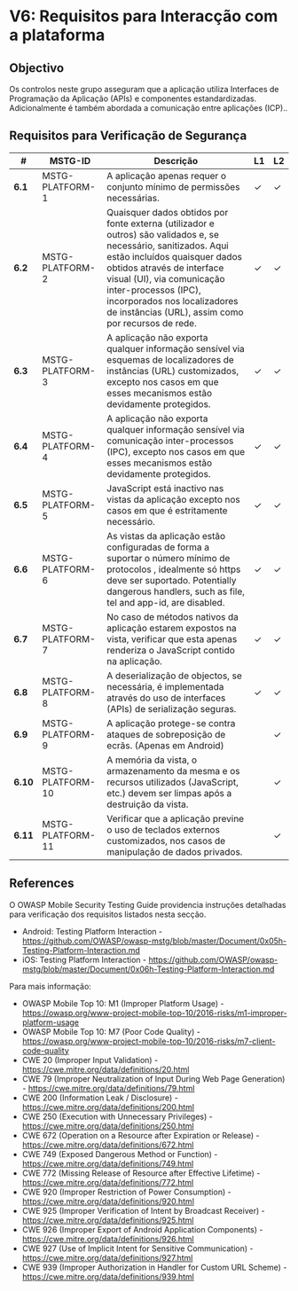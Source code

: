 # V6: Requisitos para Interacção com a plataforma

## Objectivo

Os controlos neste grupo asseguram que a aplicação utiliza Interfaces de Programação da Aplicação (APIs) e componentes estandardizadas. Adicionalmente é também abordada a comunicação entre aplicações (ICP)..

## Requisitos para Verificação de Segurança

| # | MSTG-ID | Descrição | L1 | L2 |
| -- | -------- | ---------------------- | - | - |
| **6.1** | MSTG-PLATFORM-1 | A aplicação apenas requer o conjunto mínimo de permissões necessárias. | ✓ | ✓ |
| **6.2** | MSTG-PLATFORM-2 | Quaisquer dados obtidos por fonte externa (utilizador e outros) são validados e, se necessário, sanitizados. Aqui estão incluídos quaisquer dados obtidos através de interface visual (UI), via comunicação inter-processos (IPC), incorporados nos localizadores de instâncias (URL), assim como por recursos de rede.| ✓ | ✓ |
| **6.3** | MSTG-PLATFORM-3 | A aplicação não exporta qualquer informação sensível via esquemas de localizadores de instâncias (URL) customizados, excepto nos casos em que esses mecanismos estão devidamente protegidos. | ✓ | ✓ |
| **6.4** | MSTG-PLATFORM-4 | A aplicação não exporta qualquer informação sensível via comunicação inter-processos (IPC), excepto nos casos em que esses mecanismos estão devidamente protegidos. | ✓ | ✓ |
| **6.5** | MSTG-PLATFORM-5 | JavaScript está inactivo nas vistas da aplicação excepto nos casos em que é estritamente necessário. | ✓ | ✓ |
| **6.6** | MSTG-PLATFORM-6 | As vistas da aplicação estão configuradas de forma a suportar o número mínimo de protocolos , idealmente só https deve ser suportado.  Potentially dangerous handlers, such as file, tel and app-id, are disabled. | ✓ | ✓ |
| **6.7** | MSTG-PLATFORM-7 | No caso de métodos nativos da aplicação estarem expostos na vista, verificar que esta apenas renderiza o JavaScript contido na aplicação. | ✓ | ✓ |
| **6.8** | MSTG-PLATFORM-8 | A deserialização de objectos, se necessária, é implementada através do uso de interfaces (APIs) de serialização seguras. | ✓ | ✓ |
| **6.9** | MSTG-PLATFORM-9 | A aplicação protege-se contra ataques de sobreposição de ecrãs. (Apenas em Android) |  | ✓ |
| **6.10** | MSTG-PLATFORM-10 | A memória da vista, o armazenamento da mesma e os recursos utilizados (JavaScript, etc.) devem ser limpas após a destruição da vista. |  | ✓ |
| **6.11** | MSTG-PLATFORM-11 | Verificar que a aplicação previne o uso de teclados externos customizados, nos casos de manipulação de dados privados. | | ✓ |

## References

O OWASP Mobile Security Testing Guide providencia instruções detalhadas para verificação dos requisitos listados nesta secção.

- Android: Testing Platform Interaction - <https://github.com/OWASP/owasp-mstg/blob/master/Document/0x05h-Testing-Platform-Interaction.md>
- iOS: Testing Platform Interaction - <https://github.com/OWASP/owasp-mstg/blob/master/Document/0x06h-Testing-Platform-Interaction.md>

Para mais informação:

- OWASP Mobile Top 10: M1 (Improper Platform Usage) - <https://owasp.org/www-project-mobile-top-10/2016-risks/m1-improper-platform-usage>
- OWASP Mobile Top 10: M7 (Poor Code Quality) - <https://owasp.org/www-project-mobile-top-10/2016-risks/m7-client-code-quality>
- CWE 20 (Improper Input Validation) - <https://cwe.mitre.org/data/definitions/20.html>
- CWE 79 (Improper Neutralization of Input During Web Page Generation) - <https://cwe.mitre.org/data/definitions/79.html>
- CWE 200 (Information Leak / Disclosure) - <https://cwe.mitre.org/data/definitions/200.html>
- CWE 250 (Execution with Unnecessary Privileges) - <https://cwe.mitre.org/data/definitions/250.html>
- CWE 672 (Operation on a Resource after Expiration or Release) - <https://cwe.mitre.org/data/definitions/672.html>
- CWE 749 (Exposed Dangerous Method or Function) - <https://cwe.mitre.org/data/definitions/749.html>
- CWE 772 (Missing Release of Resource after Effective Lifetime) - <https://cwe.mitre.org/data/definitions/772.html>
- CWE 920 (Improper Restriction of Power Consumption) - <https://cwe.mitre.org/data/definitions/920.html>
- CWE 925 (Improper Verification of Intent by Broadcast Receiver) - <https://cwe.mitre.org/data/definitions/925.html>
- CWE 926 (Improper Export of Android Application Components) - <https://cwe.mitre.org/data/definitions/926.html>
- CWE 927 (Use of Implicit Intent for Sensitive Communication) - <https://cwe.mitre.org/data/definitions/927.html>
- CWE 939 (Improper Authorization in Handler for Custom URL Scheme) - <https://cwe.mitre.org/data/definitions/939.html>
